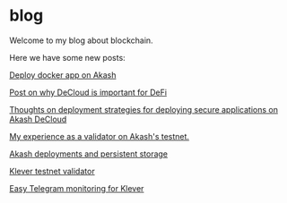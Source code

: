 # blog
Welcome to my blog about blockchain.

Here we have some new posts:

[Deploy docker app on Akash](deploy-owncloud-on-Akash)

[Post on why DeCloud is important for DeFi](defi-decloud)

[Thoughts on deployment strategies for deploying secure applications on Akash DeCloud](deployment-strategies)

[My experience as a validator on Akash's testnet.](akash-testnet-validator)

[Akash deployments and persistent storage](https://github.com/papanomad535/blog/blob/main/akash-deployment/deployments-and-persistent-storage.md)

[Klever testnet validator](https://github.com/papanomad535/blog/blob/main/klever-testnet/validator-setup.md)

[Easy Telegram monitoring for Klever](https://github.com/papanomad535/blog/blob/main/klever-testnet/easy-telegram-monitoring.md)
